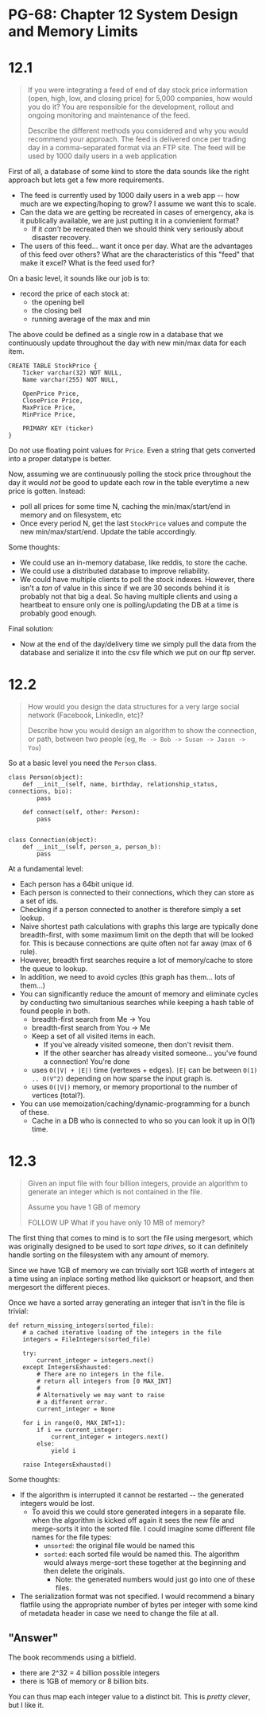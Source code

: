# PG-68: Chapter 12 System Design and Memory Limits

# 12.1
> If you were integrating a feed of end of day stock price information (open,
> high, low, and closing price) for 5,000 companies, how would you do it?  You
> are responsible for the development, rollout and ongoing monitoring and
> maintenance of the feed.
>
> Describe the different methods you considered and why you would recommend
> your approach. The feed is delivered once per trading day in a
> comma-separated format via an FTP site. The feed will be used by 1000 daily
> users in a web application

First of all, a database of some kind to store the data sounds like the right
approach but lets get a few more requirements.

- The feed is currently used by 1000 daily users in a web app -- how much
  are we expecting/hoping to grow? I assume we want this to scale.
- Can the data we are getting be recreated in cases of emergency, aka is
  it publically available, we are just putting it in a convienient format?
  - If it _can't_ be recreated then we should think very seriously about
    disaster recovery.
- The users of this feed... want it once per day. What are the advantages of
  this feed over others? What are the characteristics of this "feed" that
  make it excel? What is the feed used for?

On a basic level, it sounds like our job is to:
- record the price of each stock at:
  - the opening bell
  - the closing bell
  - running average of the max and min

The above could be defined as a single row in a database that we continuously
update throughout the day with new min/max data for each item.

```
CREATE TABLE StockPrice {
    Ticker varchar(32) NOT NULL,
    Name varchar(255) NOT NULL,

    OpenPrice Price,
    ClosePrice Price,
    MaxPrice Price,
    MinPrice Price,

    PRIMARY KEY (ticker)
}
```

Do _not_ use floating point values for `Price`. Even a string that gets
converted into a proper datatype is better.

Now, assuming we are continuously polling the stock price throughout the day
it would _not_ be good to update each row in the table everytime a new price
is gotten. Instead:
- poll all prices for some time N, caching the min/max/start/end in memory
  and on filesystem, etc
- Once every period N, get the last `StockPrice` values and compute the
  new min/max/start/end. Update the table accordingly.


Some thoughts:
- We could use an in-memory database, like reddis, to store the cache.
- We could use a distributed database to improve reliability.
- We could have multiple clients to poll the stock indexes. However, there
  isn't a _ton_ of value in this since if we are 30 seconds behind it is
  probably not that big a deal. So having multiple clients and using a
  heartbeat to ensure only one is polling/updating the DB at a time is probably
  good enough.

Final solution:
- Now at the end of the day/delivery time we simply pull the data from the
  database and serialize it into the csv file which we put on our ftp server.


# 12.2

> How would you design the data structures for a very large social network
> (Facebook, LinkedIn, etc)?
>
> Describe how you would design an algorithm to show the connection, or path,
> between two people (eg, `Me -> Bob -> Susan -> Jason -> You`)

So at a basic level you need the `Person` class.

```
class Person(object):
    def __init__(self, name, birthday, relationship_status, connections, bio):
        pass

    def connect(self, other: Person):
        pass


class Connection(object):
    def __init__(self, person_a, person_b):
        pass
```

At a fundamental level:
- Each person has a 64bit unique id.
- Each person is connected to their connections, which they can store
  as a set of ids.
- Checking if a person connected to another is therefore simply a set lookup.
- Naive shortest path calculations with graphs this large are typically done
  breadth-first, with some maximum limit on the depth that will be looked for.
  This is because connections are quite often not far away (max of 6 rule).
- However, breadth first searches require a lot of memory/cache to store the
  queue to lookup.
- In addition, we need to avoid cycles (this graph has them... lots of them...)
- You can significantly reduce the amount of memory and eliminate cycles
  by conducting two simultanious searches while keeping a hash table of found
  people in both.
  - breadth-first search from Me -> You
  - breadth-first search from You -> Me
  - Keep a set of all visited items in each.
    - If you've already visited someone, then don't revisit them.
    - If the other searcher has already visited someone... you've found
      a connection! You're done
  - uses `O(|V| + |E|)` time (vertexes + edges). `|E|` can be between
    `O(1) .. O(V^2)` depending on how sparse the input graph is.
  - uses `O(|V|)` memory, or memory proportional to the number of vertices (total?).
- You can use memoization/caching/dynamic-programming for a bunch of these.
    - Cache in a DB who is connected to who so you can look it up in O(1) time.



# 12.3
> Given an input file with four billion integers, provide an
> algorithm to generate an integer which is not contained in the file.
>
> Assume you have 1 GB of memory
>
> FOLLOW UP
> What if you have only 10 MB of memory?

The first thing that comes to mind is to sort the file using mergesort,
which was originally designed to be used to sort _tape drives_, so it can
definitely handle sorting on the filesystem with any amount of memory.

Since we have 1GB of memory we can trivially sort 1GB worth of integers at
a time using an inplace sorting method like quicksort or heapsort, and then
mergesort the different pieces.

Once we have a sorted array generating an integer that isn't in the file is
trivial:

```
def return_missing_integers(sorted_file):
    # a cached iterative loading of the integers in the file
    integers = FileIntegers(sorted_file)

    try:
        current_integer = integers.next()
    except IntegersExhausted:
        # There are no integers in the file.
        # return all integers from [0 MAX_INT]
        #
        # Alternatively we may want to raise
        # a different error.
        current_integer = None

    for i in range(0, MAX_INT+1):
        if i == current_integer:
            current_integer = integers.next()
        else:
            yield i

    raise IntegersExhausted()
```

Some thoughts:
- If the algorithm is interrupted it cannot be restarted -- the generated
  integers would be lost.
  - To avoid this we could store generated integers in a separate file.
    when the algorithm is kicked off again it sees the new file and
    merge-sorts it into the sorted file. I could imagine some different
    file names for the file types:
    - `unsorted`: the original file would be named this
    - `sorted`: each sorted file would be named this. The algorithm would
      always merge-sort these together at the beginning and then delete
      the originals.
      - Note: the generated numbers would just go into one of these files.
- The serialization format was not specified. I would recommend a binary
  flatfile using the appropriate number of bytes per integer with some kind
  of metadata header in case we need to change the file at all.

## "Answer"
The book recommends using a bitfield.

- there are 2^32 = 4 billion possible integers
- there is 1GB of memory or 8 billion bits.

You can thus map each integer value to a distinct bit. This is _pretty clever_,
but I like it.

